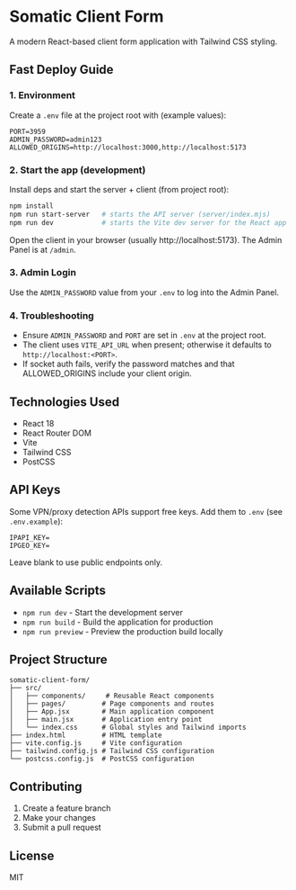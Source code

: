 
# Somatic Client Form

A modern React-based client form application with Tailwind CSS styling.

## Fast Deploy Guide

### 1. Environment

Create a `.env` file at the project root with (example values):

```
PORT=3959
ADMIN_PASSWORD=admin123
ALLOWED_ORIGINS=http://localhost:3000,http://localhost:5173
```

### 2. Start the app (development)

Install deps and start the server + client (from project root):

```bash
npm install
npm run start-server   # starts the API server (server/index.mjs)
npm run dev            # starts the Vite dev server for the React app
```

Open the client in your browser (usually http://localhost:5173). The Admin Panel is at `/admin`.

### 3. Admin Login

Use the `ADMIN_PASSWORD` value from your `.env` to log into the Admin Panel.

### 4. Troubleshooting

- Ensure `ADMIN_PASSWORD` and `PORT` are set in `.env` at the project root.
- The client uses `VITE_API_URL` when present; otherwise it defaults to `http://localhost:<PORT>`.
- If socket auth fails, verify the password matches and that ALLOWED_ORIGINS include your client origin.

## Technologies Used

- React 18
- React Router DOM
- Vite
- Tailwind CSS
- PostCSS

## API Keys

Some VPN/proxy detection APIs support free keys. Add them to `.env` (see `.env.example`):

```
IPAPI_KEY=
IPGEO_KEY=
```
Leave blank to use public endpoints only.

## Available Scripts

- `npm run dev` - Start the development server
- `npm run build` - Build the application for production
- `npm run preview` - Preview the production build locally

## Project Structure

```
somatic-client-form/
├── src/
│   ├── components/     # Reusable React components
│   ├── pages/         # Page components and routes
│   ├── App.jsx        # Main application component
│   ├── main.jsx       # Application entry point
│   └── index.css      # Global styles and Tailwind imports
├── index.html         # HTML template
├── vite.config.js     # Vite configuration
├── tailwind.config.js # Tailwind CSS configuration
└── postcss.config.js  # PostCSS configuration
```

## Contributing

1. Create a feature branch
2. Make your changes
3. Submit a pull request

## License

MIT